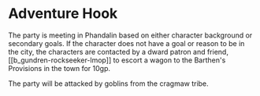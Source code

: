 # Adventure Hook
The party is meeting in Phandalin based on either character background or secondary goals. If the character does not have a goal or reason to be in the city, the characters are contacted by a dward patron and friend, [[b_gundren-rockseeker-lmop]] to escort a wagon to the Barthen's Provisions in the town for 10gp. 

The party will be attacked by goblins from the cragmaw tribe.